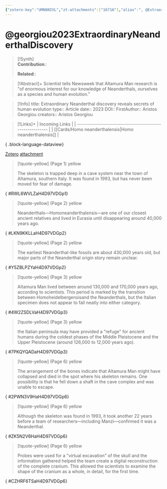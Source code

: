 ```yaml
---
{"zotero-key":"UMN6NIVL","zt-attachments":["16716"],"alias":", @Extraordinary Neanderthal discovery reveals secrets of human evolution","keywords":[],"FirstAuthor":"[[ Aristos Georgiou]]","tags":["source/article"],"dg-publish":true,"id":"5c5a6f8d-319d-4dd1-bb86-b7e5a1b2c518","title":"Neanderthal Skeleton Discovery Changes What We Know About Human Evolution","permalink":"/sources/articles/georgiou2023-extraordinary-neanderthal-discovery/","dgPassFrontmatter":true}
---
```


# @georgiou2023ExtraordinaryNeanderthalDiscovery

>[!Synth]  
>**Contribution**::  
>  
>**Related**:: 
>  

> [!Abstract]+
> Scientist tells Newsweek that Altamura Man research is "of enormous interest for our knowledge of Neanderthals, ourselves as a species and human evolution."

> [!Info]
> title: Extraordinary Neanderthal discovery reveals secrets of human evolution
> type:: Article 
> date:: 2023
> DOI:: 
> FirstAuthor:: Aristos Georgiou
> creators:: Aristos Georgiou

> [!Links]+
>  | Incoming Links                                            |
> | --------------------------------------------------------- |
> | [[Cards/Homo neanderthalensis\|Homo neanderthalensis]] |
> 
{ .block-language-dataview}


[Zotero](zotero://select/library/items/UMN6NIVL) [attachment](<file:///Users/nathanmaxwell/Zotero/storage/H4D97VDG/2023%20-%20Extraordinary%20Neanderthal%20discovery%20reveals%20secrets%20of%20human%20evolution.pdf>)

> [!quote-yellow] (Page 1) yellow
> 
> The skeleton is trapped deep in a cave system near the town of  Altamura, southern Italy. It was found in 1993, but has never been  moved for fear of damage.
>
{ #RWL6WVLZaH4D97VDGp1}


> [!quote-yellow] (Page 2) yellow
> 
> Neanderthals—Homoneanderthalensis—are one of our closest ancient  relatives and lived in Eurasia until disappearing around 40,000 years  ago.
>
{ #LKN9KKLLaH4D97VDGp2}


> [!quote-yellow] (Page 2) yellow
> 
> The earliest  Neanderthal-like fossils are about 430,000 years old, but major parts of  the Neanderthal origin story remain unclear.
>
{ #Y5ZBLPZYaH4D97VDGp2}


> [!quote-yellow] (Page 3) yellow
> 
> Altamura Man lived between around 130,000 and 170,000 years ago,  according to scientists. This period is marked by the transition between  Homoheidelbergensisand the Neanderthals, but the Italian specimen  does not appear to fall neatly into either category.
>
{ #4W2ZSDLVaH4D97VDGp3}


> [!quote-yellow] (Page 3) yellow
> 
> the Italian peninsula may have  provided a "refuge" for ancient humans during the coldest phases of the  Middle Pleistocene and the Upper Pleistocene (around 126,000 to  12,000 years ago).
>
{ #7PKQYQADaH4D97VDGp3}


> [!quote-yellow] (Page 6) yellow
> 
> The arrangement of the bones indicate that Altamura Man might have  collapsed and died in the spot where his skeleton remains. One  possibility is that he fell down a shaft in the cave complex and was  unable to escape.
>
{ #2PWN3V9HaH4D97VDGp6}


> [!quote-yellow] (Page 6) yellow
> 
> Although the skeleton  was found in 1993, it took another 22 years before a team of  researchers—including Manzi—confirmed it was a Neanderthal.
>
{ #ZK5N2V6HaH4D97VDGp6}


> [!quote-yellow] (Page 6) yellow
> 
> Probes were used for a "virtual excavation" of the skull and the  information gathered helped the team create a digital reconstruction of  the complete cranium. This allowed the scientists to examine the shape  of the cranium as a whole, in detail, for the first time.
>
{ #CZHRF6TSaH4D97VDGp6}
